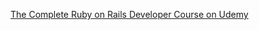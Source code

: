 [The Complete Ruby on Rails Developer Course on Udemy](https://www.udemy.com/the-complete-ruby-on-rails-developer-course/learn/v4/content)
